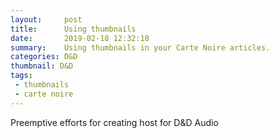 ```yaml
---
layout:     post
title:      Using thumbnails
date:       2019-02-18 12:32:18
summary:    Using thumbnails in your Carte Noire articles.
categories: D&D
thumbnail: D&D
tags:
 - thumbnails
 - carte noire
---
```


Preemptive efforts for creating host for D&D Audio